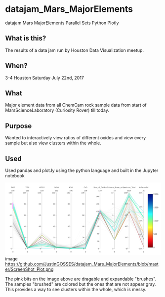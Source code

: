 # datajam_Mars_MajorElements

datajam Mars MajorElements Parallel Sets Python Plotly

## What is this?
The results of a data jam run by Houston Data Visualization meetup. 

## When?
3-4 Houston Saturday July 22nd, 2017

## What 
Major element data from all ChemCam rock sample data from start of MarsScienceLaboratory (Curiosity Rover) till today. 

## Purpose
Wanted to interactively view ratios of different oxides and view every sample but also view clusters within the whole. 

## Used
Used pandas and plot.ly using the python language and built in the Jupyter notebook

![plot image](https://github.com/JustinGOSSES/datajam_Mars_MajorElements/blob/master/ScreenShot_Plot.png)
image https://github.com/JustinGOSSES/datajam_Mars_MajorElements/blob/master/ScreenShot_Plot.png

The pink bits on the image above are dragable and expandable "brushes". The samples "brushed" are colored but the ones that are not appear gray. This provides a way to see clusters within the whole, which is messy. 
